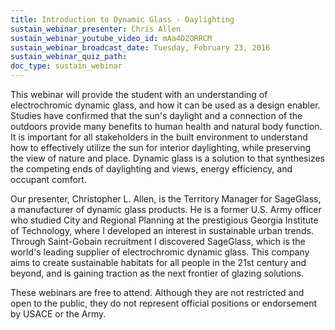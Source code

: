 ```yaml
---
title: Introduction to Dynamic Glass - Daylighting
sustain_webinar_presenter: Chris Allen
sustain_webinar_youtube_video_id: mAa4DZORRCM
sustain_webinar_broadcast_date: Tuesday, February 23, 2016
sustain_webinar_quiz_path:
doc_type: sustain_webinar
---
```


This webinar will provide the student with an understanding of electrochromic dynamic glass, and how it can be used as a design enabler. Studies have confirmed that the sun's daylight and a connection of the outdoors provide many benefits to human health and natural body function. It is important for all stakeholders in the built environment to understand how to effectively utilize the sun for interior daylighting, while preserving the view of nature and place. Dynamic glass is a solution to that synthesizes the competing ends of daylighting and views, energy efficiency, and occupant comfort.

Our presenter, Christopher L. Allen, is the Territory Manager for SageGlass, a manufacturer of dynamic glass products. He is a former U.S. Army officer who studied City and Regional Planning at the prestigious Georgia Institute of Technology, where I developed an interest in sustainable urban trends. Through Saint-Gobain recruitment I discovered SageGlass, which is the world's leading supplier of electrochromic dynamic glass. This company aims to create sustainable habitats for all people in the 21st century and beyond, and is gaining traction as the next frontier of glazing solutions.

These webinars are free to attend. Although they are not restricted and open to the public, they do not represent official positions or endorsement by USACE or the Army.
